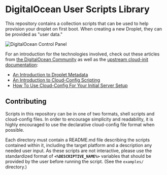 DigitalOcean User Scripts Library
=================================

This repository contains a collection scripts that can be used to help provision
your droplet on first boot. When creating a new Droplet, they can be provided as
"user data."

![DigitalOcean Control Panel](https://assets.digitalocean.com/articles/metadata/user-data.png)

For an introduction for the technologies involved, check out these articles from
[the DigitalOcean Community](https://www.digitalocean.com/community/) as well as
the [upstream cloud-init documentation](https://cloudinit.readthedocs.org/en/latest/):

* [An Introduction to Droplet Metadata](https://www.digitalocean.com/community/tutorials/an-introduction-to-droplet-metadata)
* [An Introduction to Cloud-Config Scripting](https://www.digitalocean.com/community/tutorials/an-introduction-to-cloud-config-scripting)
* [How To Use Cloud-Config For Your Initial Server Setup](https://www.digitalocean.com/community/tutorials/how-to-use-cloud-config-for-your-initial-server-setup)


Contributing
------------

Scripts in this repository can be in one of two formats, shell scripts and
cloud-config files. In order to encourage simplicity and readability, it is
highly encouraged to use the declarative cloud-config file format when possible.

Each directory must contain a README.md file describing the scripts contained
within it, including the target platform and a description any needed user
input. As these scripts are not interactive, please use the standardized
format of **`<%DESCRIPTIVE_NAME%>`** variables that should be provided by
the user before running the script. (See the `examples/` directory.)